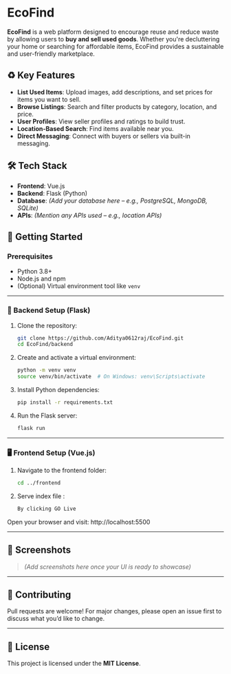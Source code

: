 # EcoFind

**EcoFind** is a web platform designed to encourage reuse and reduce waste by allowing users to **buy and sell used goods**. Whether you're decluttering your home or searching for affordable items, EcoFind provides a sustainable and user-friendly marketplace.

## ♻️ Key Features

- **List Used Items**: Upload images, add descriptions, and set prices for items you want to sell.
- **Browse Listings**: Search and filter products by category, location, and price.
- **User Profiles**: View seller profiles and ratings to build trust.
- **Location-Based Search**: Find items available near you.
- **Direct Messaging**: Connect with buyers or sellers via built-in messaging.

## 🛠️ Tech Stack

- **Frontend**: Vue.js  
- **Backend**: Flask (Python)  
- **Database**: *(Add your database here – e.g., PostgreSQL, MongoDB, SQLite)*  
- **APIs**: *(Mention any APIs used – e.g., location APIs)*

## 🚀 Getting Started

### Prerequisites

- Python 3.8+
- Node.js and npm
- (Optional) Virtual environment tool like `venv`

---

### 🔧 Backend Setup (Flask)

1. Clone the repository:

    ```bash
    git clone https://github.com/Aditya0612raj/EcoFind.git
    cd EcoFind/backend
    ```

2. Create and activate a virtual environment:

    ```bash
    python -m venv venv
    source venv/bin/activate  # On Windows: venv\Scripts\activate
    ```

3. Install Python dependencies:

    ```bash
    pip install -r requirements.txt
    ```

4. Run the Flask server:

    ```bash
    flask run
    ```

---

### 🖥️ Frontend Setup (Vue.js)

1. Navigate to the frontend folder:

    ```bash
    cd ../frontend
    ```

2. Serve index file :

    ```bash
    By clicking GO Live
    ```


Open your browser and visit:  http://localhost:5500

---

## 📸 Screenshots

> *(Add screenshots here once your UI is ready to showcase)*

---

## 🤝 Contributing

Pull requests are welcome! For major changes, please open an issue first to discuss what you’d like to change.

---

## 📄 License

This project is licensed under the **MIT License**.
